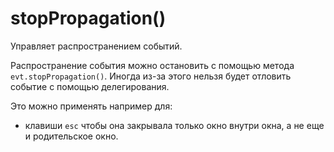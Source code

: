 # stopPropagation()
Управляет распространением событий.

Распространение события можно остановить с помощью метода `evt.stopPropagation()`. Иногда из-за этого нельзя будет отловить событие с помощью делегирования.

Это можно применять например для:
- клавиши `esc` чтобы она закрывала только окно внутри окна, а не еще и родительское окно.
